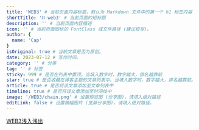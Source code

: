 ```yaml
---
title: 'WEB3' # 当前页面内容标题，默认为 Markdown 文件中的第一个 h1 标签内容
shortTitle: '⛓️-web3' # 当前页面的短标题
description: '' # 当前页面内容描述
icon: '' # 当前页面图标的 FontClass 或文件路径 (建议填写)。
author: {
  name: 'Cap'
}
isOriginal: true # 当前文章是否为原创。
date: 2023-07-12 # 写作时间。
category: '' # 分类
tag: '' # 标签
sticky: 999 # 是否在列表中置顶。当填入数字时，数字越大，排名越靠前
star: true # 是否收藏在博客主题的文章列表中。当填入数字时，数字越大，排名越靠前。
article: true # 是否将该文章添加至文章列表中
timeline: true # 是否将该文章添加至时间线中
image: '/WEB3/chain.png' # 设置预览图 (分享图)，请填入绝对路径
editLink: false # 设置横幅图片 (宽屏分享图)，请填入绝对路径。
---
```


[WEB3浅入浅出](/WEB3.0.pdf)

